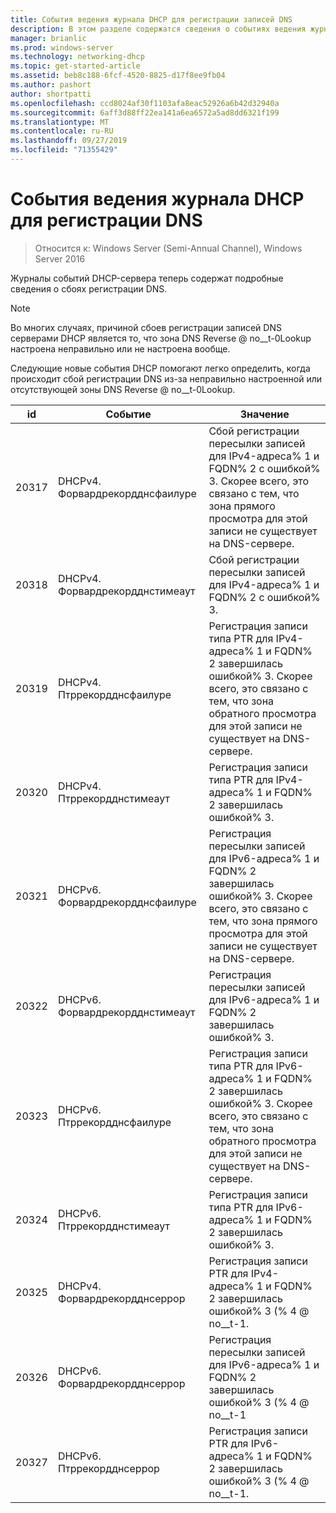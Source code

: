 ```yaml
---
title: События ведения журнала DHCP для регистрации записей DNS
description: В этом разделе содержатся сведения о событиях ведения журнала DHCP-сервера в Windows Server 2016.
manager: brianlic
ms.prod: windows-server
ms.technology: networking-dhcp
ms.topic: get-started-article
ms.assetid: beb8c188-6fcf-4520-8825-d17f8ee9fb04
ms.author: pashort
author: shortpatti
ms.openlocfilehash: ccd8024af30f1103afa8eac52926a6b42d32940a
ms.sourcegitcommit: 6aff3d88ff22ea141a6ea6572a5ad8dd6321f199
ms.translationtype: MT
ms.contentlocale: ru-RU
ms.lasthandoff: 09/27/2019
ms.locfileid: "71355429"
---
```

# <a name="dhcp-logging-events-for-dns-registrations"></a>События ведения журнала DHCP для регистрации DNS

>Относится к: Windows Server (Semi-Annual Channel), Windows Server 2016

Журналы событий DHCP-сервера теперь содержат подробные сведения о сбоях регистрации DNS.

>[!NOTE]
>Во многих случаях, причиной сбоев регистрации записей DNS серверами DHCP является то, что зона DNS Reverse @ no__t-0Lookup настроена неправильно или не настроена вообще.

Следующие новые события DHCP помогают легко определить, когда происходит сбой регистрации DNS из-за неправильно настроенной или отсутствующей зоны DNS Reverse @ no__t-0Lookup.

|id|Событие|Значение|
|-----|--------------------|--------------------------------------------------------|
|20317|DHCPv4. Форвардрекордднсфаилуре|Сбой регистрации пересылки записей для IPv4-адреса% 1 и FQDN% 2 с ошибкой% 3. Скорее всего, это связано с тем, что зона прямого просмотра для этой записи не существует на DNS-сервере.|
|20318|DHCPv4. Форвардрекордднстимеаут|Сбой регистрации пересылки записей для IPv4-адреса% 1 и FQDN% 2 с ошибкой% 3.|
|20319|DHCPv4. Птррекордднсфаилуре|Регистрация записи типа PTR для IPv4-адреса% 1 и FQDN% 2 завершилась ошибкой% 3. Скорее всего, это связано с тем, что зона обратного просмотра для этой записи не существует на DNS-сервере.|
|20320|DHCPv4. Птррекордднстимеаут|Регистрация записи типа PTR для IPv4-адреса% 1 и FQDN% 2 завершилась ошибкой% 3.|
|20321|DHCPv6. Форвардрекордднсфаилуре|Регистрация пересылки записей для IPv6-адреса% 1 и FQDN% 2 завершилась ошибкой% 3. Скорее всего, это связано с тем, что зона прямого просмотра для этой записи не существует на DNS-сервере.|
|20322|DHCPv6. Форвардрекордднстимеаут|Регистрация пересылки записей для IPv6-адреса% 1 и FQDN% 2 завершилась ошибкой% 3.|
|20323|DHCPv6. Птррекордднсфаилуре|Регистрация записи типа PTR для IPv6-адреса% 1 и FQDN% 2 завершилась ошибкой% 3. Скорее всего, это связано с тем, что зона обратного просмотра для этой записи не существует на DNS-сервере.|
|20324|DHCPv6. Птррекордднстимеаут|Регистрация записи типа PTR для IPv6-адреса% 1 и FQDN% 2 завершилась ошибкой% 3.|
|20325|DHCPv4. Форвардрекордднсеррор|Регистрация записи PTR для IPv4-адреса% 1 и FQDN% 2 завершилась ошибкой% 3 \(% 4 @ no__t-1.|
|20326|DHCPv6. Форвардрекордднсеррор|Регистрация пересылки записей для IPv6-адреса% 1 и FQDN% 2 завершилась ошибкой% 3 \(% 4 @ no__t-1|
|20327|DHCPv6. Птррекордднсеррор|Регистрация записи PTR для IPv6-адреса% 1 и FQDN% 2 завершилась ошибкой% 3 \(% 4 @ no__t-1.|

